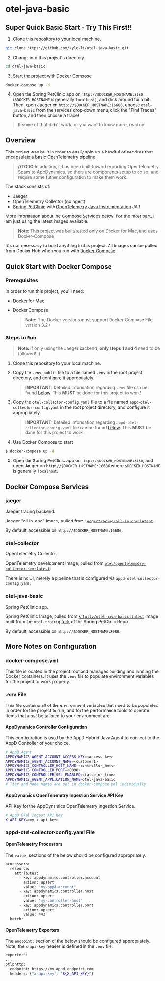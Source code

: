 # otel-java-basic

## Super Quick Basic Start - Try This First!!

1. Clone this repository to your local machine.

```bash
git clone https://github.com/kyle-lt/otel-java-basic.git
```

2. Change into this project's directory

```bash
cd otel-java-basic
```

3. Start the project with Docker Compose

```bash
docker-compose up -d
```

4. Open the Spring PetClinic app on `http://$DOCKER_HOSTNAME:8080` (`$DOCKER_HOSTNAME` is generally `localhost`), and click around for a bit.  Then, open Jaeger on `http://$DOCKER_HOSTNAME:16686`, choose `otel-java-basic` from the services drop-down menu, click the "Find Traces" button, and then choose a trace!

> If some of that didn't work, or you want to know more, read on!

## Overview
This project was built in order to easily spin up a handful of services that encapsulate a basic OpenTelemetry pipeline.  

> **//TODO** In addition, it has been built toward exporting OpenTelemetry Spans to AppDynamics, so there are components setup to do so, and require some futher configuration to make them work.

The stack consists of:
- Jaeger
- OpenTelemetry Collector (no agent)
- [Spring PetClinic](https://github.com/spring-projects/spring-petclinic) with [OpenTelemetry Java Instrumentation](https://github.com/open-telemetry/opentelemetry-java-instrumentation) JAR

More information about the [Compose Services](#docker-compose-services) below.  For the most part, I am just using the latest images available.

   > __Note:__  This project was built/tested only on Docker for Mac, and uses Docker-Compose

It's not necessary to build anything in this project.  All images can be pulled from Docker Hub when you run with [Docker Compose](#quick-start-with-docker-compose).

## Quick Start with Docker Compose
### Prerequisites
In order to run this project, you'll need:
- Docker for Mac
- Docker Compose 
  <br />  

   > __Note:__  The Docker versions must support Docker Compose File version 3.2+

### Steps to Run

   > __Note:__  If only using the Jaeger backend, **only steps 1 and 4** need to be followed! :)

1. Clone this repository to your local machine.
2. Copy the `.env_public` file to a file named `.env` in the root project directory, and configure it appropriately.

   > __IMPORTANT:__ Detailed information regarding `.env` file can be found [below](#env-file).  This __MUST__ be done for this project to work!

3. Copy the `otel-collector-config.yaml` file to a file named `appd-otel-collector-config.yaml` in the root project directory, and configure it appropriately.

   > __IMPORTANT:__ Detailed information regarding `appd-otel-collector-config.yaml` file can be found [below](#appd-otel-collector-config.yaml-file).  This __MUST__ be done for this project to work!

4. Use Docker Compose to start
```bash
$ docker-compose up -d
```

5. Open the Spring PetClinic app on `http://$DOCKER_HOSTNAME:8080`, and open Jaeger on `http://$DOCKER_HOSTNAME:16686` where `$DOCKER_HOSTNAME` is generally `localhost`.

## Docker Compose Services
### jaeger
Jaeger tracing backend.  

Jaeger "all-in-one" Image, pulled from [`jaegertracing/all-in-one:latest`](https://hub.docker.com/r/jaegertracing/all-in-one).  

By default, accessible on `http://$DOCKER_HOSTNAME:16686`.


### otel-collector
OpenTelemetry Collector.

OpenTelemetry development Image, pulled from [`otel/opentelemetry-collector-dev:latest`](https://hub.docker.com/r/otel/opentelemetry-collector-dev).  

There is no UI, merely a pipeline that is configured via `appd-otel-collector-config.yaml`.


### otel-java-basic
Spring PetClinic app.

Spring PetClinic Image, pulled from [`kjtully/otel-java-basic:latest`](https://hub.docker.com/r/kjtully/otel-java-basic) Image built from the `otel-trainig` [fork](https://github.com/kyle-lt/spring-petclinic/tree/otel-training) of the Spring PetClinic Repo

By default, accessible on `http://$DOCKER_HOSTNAME:8080`.

## More Notes on Configuration

### docker-compose.yml
This file is located in the project root and manages building and running the Docker containers. It uses the `.env` file to populate environment variables for the project to work properly.

### .env File
This file contains all of the environment variables that need to be populated in order for the project to run, and for the performance tools to operate.  Items that *must* be tailored to your environment are:

#### AppDynamics Controller Configuration
This configuration is used by the AppD Hybrid Java Agent to connect to the AppD Controller of your choice.
```bash
# AppD Agent
APPDYNAMICS_AGENT_ACCOUNT_ACCESS_KEY=<access_key>
APPDYNAMICS_AGENT_ACCOUNT_NAME=<customer1>
APPDYNAMICS_CONTROLLER_HOST_NAME=<controller_host>
APPDYNAMICS_CONTROLLER_PORT=<8090>
APPDYNAMICS_CONTROLLER_SSL_ENABLED=<false_or_true>
APPDYNAMICS_AGENT_APPLICATION_NAME=otel-java-basic
# Tier and Node names are set in docker-compose.yml individually
```  

#### AppDynamics OpenTelemetry Ingestion Service API Key
API Key for the AppDynamics OpenTelemetry Ingestion Service.
```bash
# AppD OTel Ingest API Key
X_API_KEY=<my_x_api_key>
```

### appd-otel-collector-config.yaml File

#### OpenTelemetry Processors
The `value:` sections of the below should be configured appropriately.
```bash
processors:
  resource:
    attributes:
      - key: appdynamics.controller.account
        action: upsert
        value: "my-appd-account"
      - key: appdynamics.controller.host
        action: upsert
        value: "my-controller-host"
      - key: appdynamics.controller.port
        action: upsert
        value: 443
  batch:
  ```

#### OpenTelemetry Exporters
The `endpoint:` section of the below should be configured appropriately.  Note, the `x-api-key` header is defined in the `.env` file.
  ```bash
exporters:
  ...
  otlphttp:
    endpoint: https://my-appd-endpoint.com
    headers: {"x-api-key": "${X_API_KEY}"}
```
